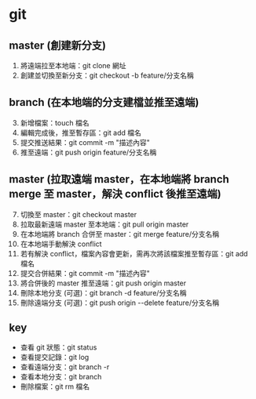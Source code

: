 # git
## master (創建新分支)
1. 將遠端拉至本地端：git clone 網址
2. 創建並切換至新分支：git checkout -b feature/分支名稱

## branch (在本地端的分支建檔並推至遠端)
3. 新增檔案：touch 檔名
4. 編輯完成後，推至暫存區：git add 檔名
5. 提交推送結果：git commit -m "描述內容"
6. 推至遠端：git push origin feature/分支名稱

## master (拉取遠端 master，在本地端將 branch merge 至 master，解決 conflict 後推至遠端)
7. 切換至 master：git checkout master
8. 拉取最新遠端 master 至本地端：git pull origin master
9. 在本地端將 branch 合併至 master：git merge feature/分支名稱
10. 在本地端手動解決 conflict
11. 若有解決 conflict，檔案內容會更新，需再次將該檔案推至暫存區：git add 檔名
12. 提交合併結果：git commit -m "描述內容"
13. 將合併後的 master 推至遠端：git push origin master
14. 刪除本地分支 (可選)：git branch -d feature/分支名稱
15. 刪除遠端分支 (可選)：git push origin --delete feature/分支名稱

## key
- 查看 git 狀態：git status
- 查看提交記錄：git log
- 查看遠端分支：git branch -r
- 查看本地分支：git branch
- 刪除檔案：git rm 檔名
